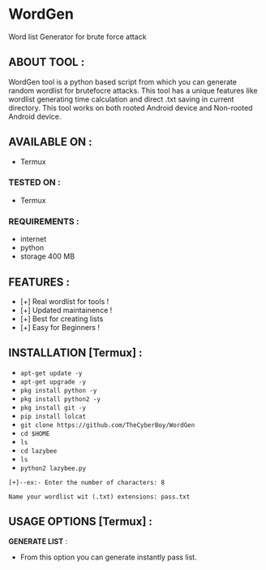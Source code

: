 # WordGen
Word list Generator for brute force attack
## ABOUT TOOL :

WordGen tool is a python based script from which you can generate random wordlist for brutefocre attacks. This tool has a unique features like wordlist generating time calculation and direct .txt saving in current directory. This tool works on both rooted Android device and Non-rooted Android device.

## AVAILABLE ON :

* Termux

### TESTED ON :

* Termux

### REQUIREMENTS :
* internet
* python
* storage 400 MB

## FEATURES :
* [+] Real wordlist for tools !
* [+] Updated maintainence !
* [+] Best for creating lists
* [+] Easy for Beginners !

## INSTALLATION [Termux] :

* `apt-get update -y`
* `apt-get upgrade -y`
* `pkg install python -y`
* `pkg install python2 -y`
* `pkg install git -y`
* `pip install lolcat`
* `git clone https://github.com/TheCyberBoy/WordGen`
* `cd $HOME`
* `ls`
* `cd lazybee`
* `ls`
* `python2 lazybee.py`

```
[+]--ex:- Enter the number of characters: 8

Name your wordlist wit (.txt) extensions: pass.txt
```
## USAGE OPTIONS [Termux] :

__GENERATE LIST__ :
- From this option you can generate instantly pass list.
